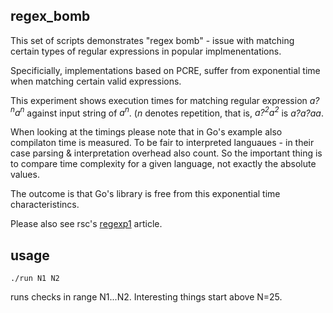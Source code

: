 regex_bomb
----------

This set of scripts demonstrates "regex bomb" - issue with matching
certain types of regular expressions in popular implmenentations.

Specificially, implementations based on PCRE, suffer from exponential
time when matching certain valid expressions.

This experiment shows execution times for matching regular expression
 *a?<sup>n</sup>a<sup>n</sup>* against input string of *a<sup>n</sup>*.
(*n* denotes repetition, that is,
*a?<sup>2</sup>a<sup>2</sup>* is *a?a?aa*.

When looking at the timings please note that in Go's example
also compilaton time is measured. To be fair to interpreted languaues -
in their case parsing & interpretation overhead also count.
So the important thing is to compare time complexity for a given language,
not exactly the absolute values.

The outcome is that Go's library is free from this exponential
time characteristincs.

Please also see rsc's [regexp1] article.

## usage

`./run N1 N2`

runs checks in range N1...N2. Interesting things start above N=25.

[regexp1]: https://swtch.com/~rsc/regexp/regexp1.html

